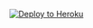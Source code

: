 
[![Deploy to Heroku](https://www.herokucdn.com/deploy/button.svg)](https://heroku.com/deploy?template=https://github.com/mooakk1400/milknamisecret)

